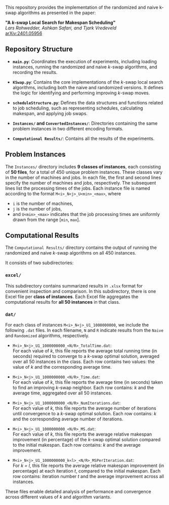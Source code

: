 This repository provides the implementation of the randomized and naive k-swap algorithms as presented in the paper:

**"A *k*-swap Local Search for Makespan Scheduling"**  
*Lars Rohwedder, Ashkan Safari, and Tjark Vredeveld*  
[arXiv:2401.05956](https://arxiv.org/abs/2401.05956)


## Repository Structure

- **`main.py`**: Coordinates the execution of experiments, including loading instances, running the randomized and naive *k*-swap algorithms, and recording the results.

- **`KSwap.py`**: Contains the core implementations of the *k*-swap local search algorithms, including both the naive and randomized versions. It defines the logic for identifying and performing improving *k*-swap moves.

- **`scheduleStructure.py`**: Defines the data structures and functions related to job scheduling, such as representing schedules, calculating makespan, and applying job swaps.

- **`Instances/` and `ConvertedInstances/`**: Directories containing the same problem instances in two different encoding formats.

- **`Computational Results/`**: Contains all the results of the experiments.

## Problem Instances

The `Instances/` directory includes **9 classes of instances**, each consisting of **50 files**, for a total of 450 unique problem instances. These classes vary in the number of machines and jobs.
In each file, the first and second lines specify the number of machines and jobs, respectively. The subsequent lines list the processing times of the jobs.
Each instance file is named according to the format `M<i>_N<j>_U<min>_<max>`, where
- `i` is the number of machines,
- `j` is the number of jobs,
- and `U<min>_<max>` indicates that the job processing times are uniformly drawn from the range [`min`, `max`].

## Computational Results

The `Computational Results/` directory contains the output of running the randomized and naive *k*-swap algorithms on all 450 instances.

It consists of two subdirectories:

### `excel/`

This subdirectory contains summarized results in `.xlsx` format for convenient inspection and comparison. In this subdirectory, there is one Excel file per **class of instances**. Each Excel file aggregates the computational results for **all 50 instances** in that class.

### `dat/`

For each class of instances `M<i>_N<j>_U1_1000000000`, we include the following `.dat` files. In each filename, `N` and `R` indicate results from the `Naive` and `Randomized` algorithms, respectively.

- `M<i>_N<j>_U1_1000000000_<N/R>_TotalTime.dat`:  
  For each value of *k*, this file reports the average total running time (in seconds) required to converge to a *k*-swap optimal solution, averaged over all 50 instances in the class. Each row contains two values: the value of *k* and the corresponding average time.

- `M<i>_N<j>_U1_1000000000_<N/R>_Time.dat`:  
  For each value of *k*, this file reports the average time (in seconds) taken to find an improving *k*-swap neighbor. Each row contains: *k* and the average time, aggregated over all 50 instances.

- `M<i>_N<j>_U1_1000000000_<N/R>_NumIterations.dat`:  
  For each value of *k*, this file reports the average number of iterations until convergence to a *k*-swap optimal solution. Each row contains: *k* and the corresponding average number of iterations.

- `M<i>_N<j>_U1_1000000000_<N/R>_MS.dat`:  
  For each value of *k*, this file reports the average relative makespan improvement (in percentage) of the *k*-swap optimal solution compared to the initial makespan. Each row contains: *k* and the average improvement.

- `M<i>_N<j>_U1_1000000000_k<l>_<N/R>_MSPerIteration.dat`:  
  For *k = l*, this file reports the average relative makespan improvement (in percentage) at each iteration *t*, compared to the initial makespan. Each row contains: iteration number *t* and the average improvement across all instances.

These files enable detailed analysis of performance and convergence across different values of *k* and algorithm variants.
